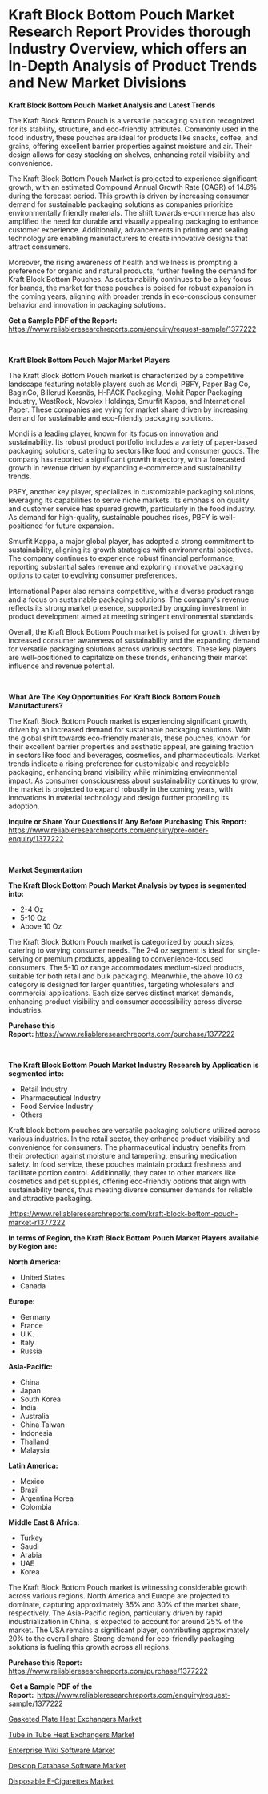 <p><h1>Kraft Block Bottom Pouch Market Research Report Provides thorough Industry Overview, which offers an In-Depth Analysis of Product Trends and New Market Divisions</h1></p><p><strong>Kraft Block Bottom Pouch Market Analysis and Latest Trends</strong></p>
<p><p>The Kraft Block Bottom Pouch is a versatile packaging solution recognized for its stability, structure, and eco-friendly attributes. Commonly used in the food industry, these pouches are ideal for products like snacks, coffee, and grains, offering excellent barrier properties against moisture and air. Their design allows for easy stacking on shelves, enhancing retail visibility and convenience.</p><p>The Kraft Block Bottom Pouch Market is projected to experience significant growth, with an estimated Compound Annual Growth Rate (CAGR) of 14.6% during the forecast period. This growth is driven by increasing consumer demand for sustainable packaging solutions as companies prioritize environmentally friendly materials. The shift towards e-commerce has also amplified the need for durable and visually appealing packaging to enhance customer experience. Additionally, advancements in printing and sealing technology are enabling manufacturers to create innovative designs that attract consumers.</p><p>Moreover, the rising awareness of health and wellness is prompting a preference for organic and natural products, further fueling the demand for Kraft Block Bottom Pouches. As sustainability continues to be a key focus for brands, the market for these pouches is poised for robust expansion in the coming years, aligning with broader trends in eco-conscious consumer behavior and innovation in packaging solutions.</p></p>
<p><strong>Get a Sample PDF of the Report:&nbsp;</strong> <a href="https://www.reliableresearchreports.com/enquiry/request-sample/1377222?utm_campaign=38&utm_medium=2&utm_source=Github&utm_content=ia&utm_term=24102024&utm_id=kraft-block-bottom-pouch">https://www.reliableresearchreports.com/enquiry/request-sample/1377222</a></p>
<p>&nbsp;</p>
<p><strong>Kraft Block Bottom Pouch Major Market Players</strong></p>
<p><p>The Kraft Block Bottom Pouch market is characterized by a competitive landscape featuring notable players such as Mondi, PBFY, Paper Bag Co, BagInCo, Billerud Korsnäs, H-PACK Packaging, Mohit Paper Packaging Industry, WestRock, Novolex Holdings, Smurfit Kappa, and International Paper. These companies are vying for market share driven by increasing demand for sustainable and eco-friendly packaging solutions.</p><p>Mondi is a leading player, known for its focus on innovation and sustainability. Its robust product portfolio includes a variety of paper-based packaging solutions, catering to sectors like food and consumer goods. The company has reported a significant growth trajectory, with a forecasted growth in revenue driven by expanding e-commerce and sustainability trends.</p><p>PBFY, another key player, specializes in customizable packaging solutions, leveraging its capabilities to serve niche markets. Its emphasis on quality and customer service has spurred growth, particularly in the food industry. As demand for high-quality, sustainable pouches rises, PBFY is well-positioned for future expansion.</p><p>Smurfit Kappa, a major global player, has adopted a strong commitment to sustainability, aligning its growth strategies with environmental objectives. The company continues to experience robust financial performance, reporting substantial sales revenue and exploring innovative packaging options to cater to evolving consumer preferences.</p><p>International Paper also remains competitive, with a diverse product range and a focus on sustainable packaging solutions. The company's revenue reflects its strong market presence, supported by ongoing investment in product development aimed at meeting stringent environmental standards.</p><p>Overall, the Kraft Block Bottom Pouch market is poised for growth, driven by increased consumer awareness of sustainability and the expanding demand for versatile packaging solutions across various sectors. These key players are well-positioned to capitalize on these trends, enhancing their market influence and revenue potential.</p></p>
<p>&nbsp;</p>
<p><strong>What Are The Key Opportunities For Kraft Block Bottom Pouch Manufacturers?</strong></p>
<p><p>The Kraft Block Bottom Pouch market is experiencing significant growth, driven by an increased demand for sustainable packaging solutions. With the global shift towards eco-friendly materials, these pouches, known for their excellent barrier properties and aesthetic appeal, are gaining traction in sectors like food and beverages, cosmetics, and pharmaceuticals. Market trends indicate a rising preference for customizable and recyclable packaging, enhancing brand visibility while minimizing environmental impact. As consumer consciousness about sustainability continues to grow, the market is projected to expand robustly in the coming years, with innovations in material technology and design further propelling its adoption.</p></p>
<p><strong>Inquire or Share Your Questions If Any Before Purchasing This Report:</strong> <a href="https://www.reliableresearchreports.com/enquiry/pre-order-enquiry/1377222?utm_campaign=38&utm_medium=2&utm_source=Github&utm_content=ia&utm_term=24102024&utm_id=kraft-block-bottom-pouch">https://www.reliableresearchreports.com/enquiry/pre-order-enquiry/1377222</a></p>
<p>&nbsp;</p>
<p><strong>Market Segmentation</strong></p>
<p><strong>The Kraft Block Bottom Pouch Market Analysis by types is segmented into:</strong></p>
<p><ul><li>2-4 Oz</li><li>5-10 Oz</li><li>Above 10 Oz</li></ul></p>
<p><p>The Kraft Block Bottom Pouch market is categorized by pouch sizes, catering to varying consumer needs. The 2-4 oz segment is ideal for single-serving or premium products, appealing to convenience-focused consumers. The 5-10 oz range accommodates medium-sized products, suitable for both retail and bulk packaging. Meanwhile, the above 10 oz category is designed for larger quantities, targeting wholesalers and commercial applications. Each size serves distinct market demands, enhancing product visibility and consumer accessibility across diverse industries.</p></p>
<p><strong>Purchase this Report:&nbsp;</strong><a href="https://www.reliableresearchreports.com/purchase/1377222?utm_campaign=38&utm_medium=2&utm_source=Github&utm_content=ia&utm_term=24102024&utm_id=kraft-block-bottom-pouch">https://www.reliableresearchreports.com/purchase/1377222</a></p>
<p>&nbsp;</p>
<p><strong>The Kraft Block Bottom Pouch Market Industry Research by Application is segmented into:</strong></p>
<p><ul><li>Retail Industry</li><li>Pharmaceutical Industry</li><li>Food Service Industry</li><li>Others</li></ul></p>
<p><p>Kraft block bottom pouches are versatile packaging solutions utilized across various industries. In the retail sector, they enhance product visibility and convenience for consumers. The pharmaceutical industry benefits from their protection against moisture and tampering, ensuring medication safety. In food service, these pouches maintain product freshness and facilitate portion control. Additionally, they cater to other markets like cosmetics and pet supplies, offering eco-friendly options that align with sustainability trends, thus meeting diverse consumer demands for reliable and attractive packaging.</p></p>
<p><a href="https://www.reliableresearchreports.com/kraft-block-bottom-pouch-market-r1377222?utm_campaign=38&utm_medium=2&utm_source=Github&utm_content=ia&utm_term=24102024&utm_id=kraft-block-bottom-pouch">&nbsp;https://www.reliableresearchreports.com/kraft-block-bottom-pouch-market-r1377222</a></p>
<p><strong>In terms of Region, the Kraft Block Bottom Pouch Market Players available by Region are:</strong></p>
<p>
    <p> <strong> North America: </strong>
        <ul>
            <li>United States</li>
            <li>Canada</li>
        </ul>
        </p> 
    <p> <strong> Europe: </strong>
        <ul>
            <li>Germany</li>
            <li>France</li>
            <li>U.K.</li>
            <li>Italy</li>
            <li>Russia</li>
        </ul>
        </p> 
    <p> <strong> Asia-Pacific: </strong>
        <ul>
            <li>China</li>
            <li>Japan</li>
            <li>South Korea</li>
            <li>India</li>
            <li>Australia</li>
            <li>China Taiwan</li>
            <li>Indonesia</li>
            <li>Thailand</li>
            <li>Malaysia</li>
        </ul>
        </p> 
    <p> <strong> Latin America: </strong>
        <ul>
            <li>Mexico</li>
            <li>Brazil</li>
            <li>Argentina Korea</li>
            <li>Colombia</li>
        </ul>
        </p> 
    <p> <strong> Middle East & Africa: </strong>
        <ul>
            <li>Turkey</li>
            <li>Saudi</li>
            <li>Arabia</li>
            <li>UAE</li>
            <li>Korea</li>
        </ul>
    </p>
    </p>
<p><p>The Kraft Block Bottom Pouch market is witnessing considerable growth across various regions. North America and Europe are projected to dominate, capturing approximately 35% and 30% of the market share, respectively. The Asia-Pacific region, particularly driven by rapid industrialization in China, is expected to account for around 25% of the market. The USA remains a significant player, contributing approximately 20% to the overall share. Strong demand for eco-friendly packaging solutions is fueling this growth across all regions.</p></p>
<p><strong>Purchase this Report: </strong><a href="https://www.reliableresearchreports.com/purchase/1377222?utm_campaign=38&utm_medium=2&utm_source=Github&utm_content=ia&utm_term=24102024&utm_id=kraft-block-bottom-pouch">https://www.reliableresearchreports.com/purchase/1377222</a></p>
<p>&nbsp;<strong>Get a Sample PDF of the Report:&nbsp;&nbsp;</strong><a href="https://www.reliableresearchreports.com/enquiry/request-sample/1377222?utm_campaign=38&utm_medium=2&utm_source=Github&utm_content=ia&utm_term=24102024&utm_id=kraft-block-bottom-pouch">https://www.reliableresearchreports.com/enquiry/request-sample/1377222</a></p>
<p><strong></strong></p>
<p><p><a href="https://issuu.com/reportprime-2/docs/gasketed-plate-heat-exchangers-mark_a3de30aa4a6e43?utm_campaign=38&utm_medium=2&utm_source=Github&utm_content=ia&utm_term=24102024&utm_id=kraft-block-bottom-pouch">Gasketed Plate Heat Exchangers Market</a></p><p><a href="https://issuu.com/reportprime-2/docs/tube-in-tube-heat-exchangers-market_adb700f4f13328?utm_campaign=38&utm_medium=2&utm_source=Github&utm_content=ia&utm_term=24102024&utm_id=kraft-block-bottom-pouch">Tube in Tube Heat Exchangers Market</a></p><p><a href="https://www.linkedin.com/pulse/booming-enterprise-wiki-software-market-sector-analysis-uehnf?utm_campaign=38&utm_medium=2&utm_source=Github&utm_content=ia&utm_term=24102024&utm_id=kraft-block-bottom-pouch">Enterprise Wiki Software Market</a></p><p><a href="https://www.linkedin.com/pulse/global-desktop-database-software-market-product-types-9uupf?utm_campaign=38&utm_medium=2&utm_source=Github&utm_content=ia&utm_term=24102024&utm_id=kraft-block-bottom-pouch">Desktop Database Software Market</a></p><p><a href="https://github.com/jennyt6m/Market-Research-Report-List-1/blob/main/disposable-e-cigarettes-market.md?utm_campaign=38&utm_medium=2&utm_source=Github&utm_content=ia&utm_term=24102024&utm_id=kraft-block-bottom-pouch">Disposable E-Cigarettes Market</a></p></p>